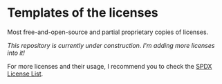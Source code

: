 # Templates of the licenses

Most free-and-open-source and partial proprietary copies of licenses.

*This repository is currently under construction. I'm adding more licenses into it!*

For more licenses and their usage, I recommend you to check the [SPDX License List](https://spdx.org/licenses/).

